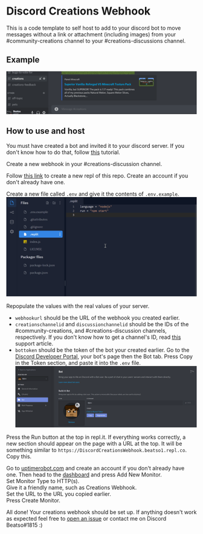 # Discord Creations Webhook

This is a code template to self host to add to your discord bot to move messages without a link or attachment (including images) from your #community-creations channel to your #creations-discussions channel.

## Example

![demo](/assets/overview.gif)

## How to use and host

You must have created a bot and invited it to your discord server. If you don't know how to do that, follow [this](https://discordpy.readthedocs.io/en/latest/discord.html) tutorial.

Create a new webhook in your #creations-discussion channel.

Follow [this link](https://repl.it/github/Beatso/DiscordCreationsWebhook) to create a new repl of this repo. Create an account if you don't already have one.

Create a new file called `.env` and give it the contents of `.env.example`.
![creating env file and pasting contents from .env.example](/assets/env.gif)

Repopulate the values with the real values of your server.  
- `webhookurl` should be the URL of the webhook you created earlier.
- `creationschannelid` and `discussionchannelid` should be the IDs of the #community-creations, and #creations-discussion channels, respectively. If you don't know how to get a channel's ID, read [this](https://support.discord.com/hc/en-us/articles/206346498-Where-can-I-find-my-User-Server-Message-ID-) support article.
- `bottoken` should be the token of the bot your created earlier. Go to the [Discord Developer Portal](https://discord.com/developers/applications), your bot's page then the Bot tab. Press Copy in the Token section, and paste it into the `.env` file.
![creating env file and pasting contents from .env.example](/assets/token.gif)

Press the Run button at the top in repl.it. If everything works correctly, a new section should appear on the page with a URL at the top. It will be something similar to `https://DiscordCreationsWebhook.beatso1.repl.co`. Copy this.

Go to [uptimerobot.com](https://uptimerobot.com/) and create an account if you don't already have one. Then head to the [dashboard](https://uptimerobot.com/dashboard#mainDashboard) and press Add New Monitor.  
Set Monitor Type to HTTP(s).  
Give it a friendly name, such as Creations Webhook.  
Set the URL to the URL you copied earlier.  
Press Create Monitor.  

All done! Your creations webhook should be set up. If anything doesn't work as expected feel free to [open an issue](https://github.com/Beatso/DiscordCreationsWebhook/issues/new) or contact me on Discord Beatso#1815 :)
